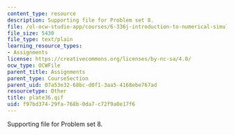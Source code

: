 ```yaml
---
content_type: resource
description: Supporting file for Problem set 8.
file: /ol-ocw-studio-app/courses/6-336j-introduction-to-numerical-simulation-sma-5211-fall-2003/f97bd37429fa768b0da7c72f9a0e17f6_plate36.qif
file_size: 5430
file_type: text/plain
learning_resource_types:
- Assignments
license: https://creativecommons.org/licenses/by-nc-sa/4.0/
ocw_type: OCWFile
parent_title: Assignments
parent_type: CourseSection
parent_uid: 07a53e32-68bc-d0f1-3aa5-4168ebe767ad
resourcetype: Other
title: plate36.qif
uid: f97bd374-29fa-768b-0da7-c72f9a0e17f6
---
```

Supporting file for Problem set 8.
